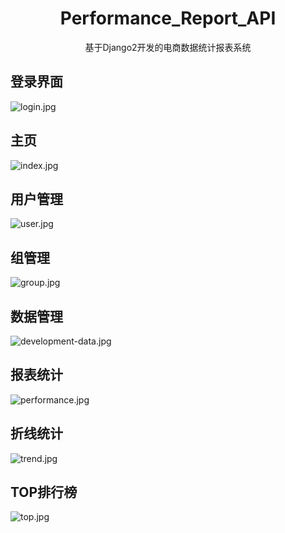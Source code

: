 <div align="center">
    <h1>Performance_Report_API</h1>
    <p>基于Django2开发的电商数据统计报表系统</p>
</div>

## 登录界面
![login.jpg](https://i.loli.net/2019/10/09/mpQaHRuJl49wMBv.jpg)
## 主页
![index.jpg](https://i.loli.net/2019/10/09/SYwUPuky8QXBKiN.jpg)
## 用户管理
![user.jpg](https://i.loli.net/2019/10/09/mwbtCQBniIM7L2a.jpg)
## 组管理
![group.jpg](https://i.loli.net/2019/10/09/ZBAPahHoqT2bxNU.jpg)
## 数据管理
![development-data.jpg](https://i.loli.net/2019/10/09/pCwAZYXWsbm2T4a.jpg)
## 报表统计
![performance.jpg](https://i.loli.net/2019/10/09/5lQhFsSrDmA7ZNn.jpg)
## 折线统计
![trend.jpg](https://i.loli.net/2019/10/09/nX4YECIZFV2myHJ.jpg)
## TOP排行榜
![top.jpg](https://i.loli.net/2019/10/09/69UZebQv3x2GuCY.jpg)